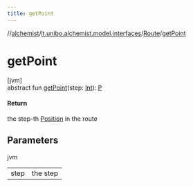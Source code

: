 ```yaml
---
title: getPoint
---
```

//[alchemist](../../../index.html)/[it.unibo.alchemist.model.interfaces](../index.html)/[Route](index.html)/[getPoint](get-point.html)



# getPoint



[jvm]\
abstract fun [getPoint](get-point.html)(step: [Int](https://kotlinlang.org/api/latest/jvm/stdlib/kotlin/-int/index.html)): [P](../../it.unibo.alchemist.model.implementations.layers/-uniform-layer/index.html)



#### Return



the step-th [Position](../-position/index.html) in the route



## Parameters


jvm

| | |
|---|---|
| step | the step |




